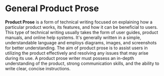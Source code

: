 # General Product Prose

**Product Prose** is a form of technical writing focused on explaining how a particular product works, its features, and how it can be beneficial to users. This type of technical writing usually takes the form of user guides, product manuals, and online help systems. It's generally written in a simple, understandable language and employs diagrams, images, and screenshots for better understanding. The aim of product prose is to assist users in utilizing the product effectively and resolving any issues that may arise during its use. A product prose writer must possess an in-depth understanding of the product, strong communication skills, and the ability to write clear, concise instructions.